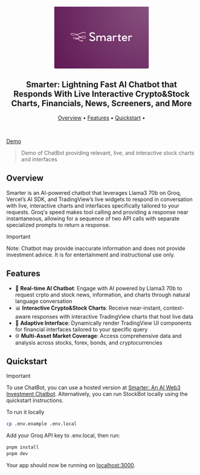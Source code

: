 <h2 align="center">
 <br>
 <img src="public/微信图片_20240814161954.png" alt="Smarter: AI ChatBot tool for investments" width="250">
 <br>
 <br>
 Smarter: Lightning Fast AI Chatbot that Responds With Live Interactive Crypto&Stock Charts, Financials, News, Screeners, and More 
 <br>
</h2>

<p align="center">
 <a href="#Overview">Overview</a> •
 <a href="#Features">Features</a> •
 <a href="#Quickstart">Quickstart</a> •
</p>

<br>

[Demo](https://stockbot-powered-by-groq-n8ecs6hwq-bofu2007s-projects.vercel.app/)
> Demo of ChatBot providing relevant, live, and interactive stock charts and interfaces


## Overview

Smarter is an AI-powered chatbot that leverages Llama3 70b on Groq, Vercel’s AI SDK, and TradingView’s live widgets to respond in conversation with live, interactive charts and interfaces specifically tailored to your requests. Groq's speed makes tool calling and providing a response near instantaneous, allowing for a sequence of two API calls with separate specialized prompts to return a response.

> [!IMPORTANT]
>  Note: Chatbot may provide inaccurate information and does not provide investment advice. It is for entertainment and instructional use only.

## Features

- 🤖 **Real-time AI Chatbot**: Engage with AI powered by Llama3 70b to request crpto and stock news, information, and charts through natural language conversation
- 📊 **Interactive Crypto&Stock Charts**: Receive near-instant, context-aware responses with interactive TradingView charts that host live data
- 🔄 **Adaptive Interface**: Dynamically render TradingView UI components for financial interfaces tailored to your specific query
- 🌐 **Multi-Asset Market Coverage**: Access comprehensive data and analysis across stocks, forex, bonds, and cryptocurrencies



## Quickstart

> [!IMPORTANT]
> To use ChatBot, you can use a hosted version at [Smarter: An AI Web3 Investment Chatbot](https://stockbot-powered-by-groq-n8ecs6hwq-bofu2007s-projects.vercel.app/).
> Alternatively, you can run StockBot locally using the quickstart instructions.


To run it locally
```bash
cp .env.example .env.local
```

Add your Groq API key to .env.local, then run:

```bash
pnpm install
pnpm dev
```

Your app should now be running on [localhost:3000](http://localhost:3000/).


